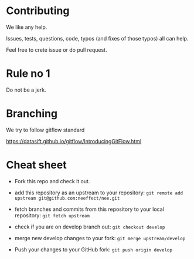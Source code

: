 # Contributing

We like any help.

Issues, tests, questions, code, typos (and fixes of those typos)
all can help.

Feel free to crete issue or do pull request.

# Rule no 1

Do not be a jerk.


# Branching

We try to follow gitflow standard

https://datasift.github.io/gitflow/IntroducingGitFlow.html


# Cheat sheet

- Fork this repo and check it out.

- add this repository as an upstream to your repository:
`git remote add upstream git@github.com:neeffect/nee.git`

- fetch branches and commits from this repository to your local repository:
`git fetch upstream`

- check if you are on develop branch out:
`git checkout develop`

- merge new develop changes to your fork:
`git merge upstream/develop`

- Push your changes to your GitHub fork:
`git push origin develop`